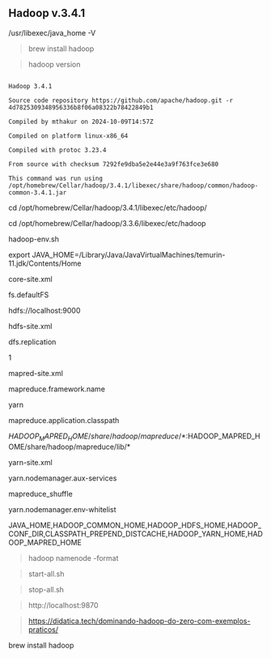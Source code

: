 ## Hadoop v.3.4.1

/usr/libexec/java_home -V

> brew install hadoop

> hadoop version



```

Hadoop 3.4.1

Source code repository https://github.com/apache/hadoop.git -r 4d7825309348956336b8f06a08322b78422849b1

Compiled by mthakur on 2024-10-09T14:57Z

Compiled on platform linux-x86_64

Compiled with protoc 3.23.4

From source with checksum 7292fe9dba5e2e44e3a9f763fce3e680

This command was run using /opt/homebrew/Cellar/hadoop/3.4.1/libexec/share/hadoop/common/hadoop-common-3.4.1.jar

```

cd /opt/homebrew/Cellar/hadoop/3.4.1/libexec/etc/hadoop/

cd /opt/homebrew/Cellar/hadoop/3.3.6/libexec/etc/hadoop

hadoop-env.sh

export JAVA_HOME=/Library/Java/JavaVirtualMachines/temurin-11.jdk/Contents/Home




core-site.xml

<configuration>

<property>

<name>fs.defaultFS</name>

<value>hdfs://localhost:9000</value>

</property>

</configuration>




hdfs-site.xml

<configuration>

<property>

<name>dfs.replication</name>

<value>1</value>

</property>

</configuration>



mapred-site.xml



<configuration>

<property>

<name>mapreduce.framework.name</name>

<value>yarn</value>

</property>

<property>

<name>mapreduce.application.classpath</name>

<value>$HADOOP_MAPRED_HOME/share/hadoop/mapreduce/*:$HADOOP_MAPRED_HOME/share/hadoop/mapreduce/lib/*</value>

</property>

</configuration>



yarn-site.xml



<configuration>

<property>

<name>yarn.nodemanager.aux-services</name>

<value>mapreduce_shuffle</value>

</property>

<property>

<name>yarn.nodemanager.env-whitelist</name>

<value>JAVA_HOME,HADOOP_COMMON_HOME,HADOOP_HDFS_HOME,HADOOP_CONF_DIR,CLASSPATH_PREPEND_DISTCACHE,HADOOP_YARN_HOME,HADOOP_MAPRED_HOME</value>

</property>

</configuration>




> hadoop namenode -format

> start-all.sh

> stop-all.sh

> http://localhost:9870

>

> https://didatica.tech/dominando-hadoop-do-zero-com-exemplos-praticos/

>
brew install hadoop
